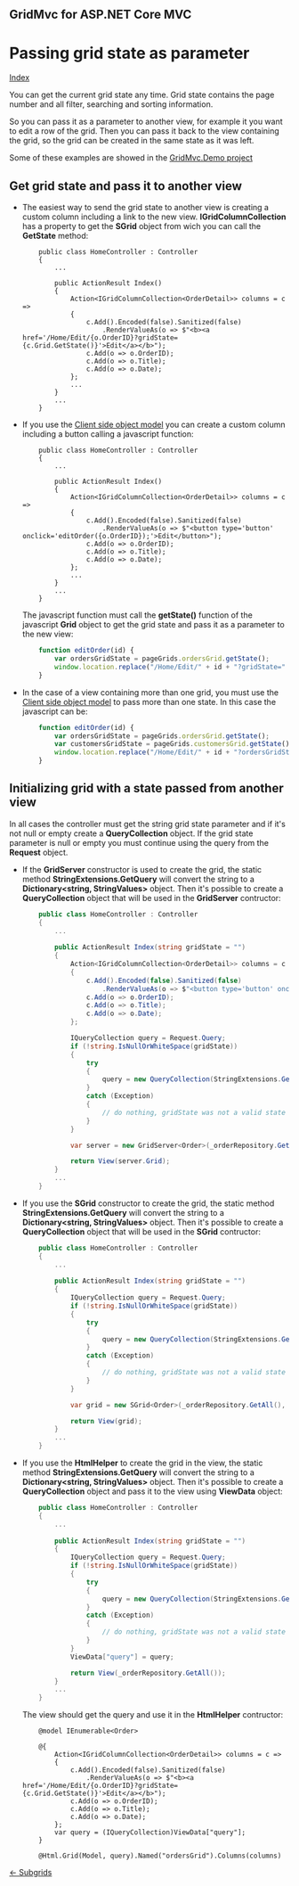## GridMvc for ASP.NET Core MVC

# Passing grid state as parameter

[Index](Documentation.md)

You can get the current grid state any time.
Grid state contains the page number and all filter, searching and sorting information.

So you can pass it as a parameter to another view, for example it you want to edit a row of the grid.
Then you can pass it back to the view containing the grid, so the grid can be created in the same state as it was left.

Some of these examples are showed in the [GridMvc.Demo project](https://github.com/gustavnavar/Grid.Blazor/tree/master/GridMvc.Demo)

## Get grid state and pass it to another view

* The easiest way to send the grid state to another view is creating a custom column including a link to the new view.
    **IGridColumnCollection** has a property to get the **SGrid** object from wich you can call the **GetState** method:
    ```razor
        public class HomeController : Controller
        {
            ...
        
            public ActionResult Index()
            {
                Action<IGridColumnCollection<OrderDetail>> columns = c =>
                {
                    c.Add().Encoded(false).Sanitized(false)
                        .RenderValueAs(o => $"<b><a href='/Home/Edit/{o.OrderID}?gridState={c.Grid.GetState()}'>Edit</a></b>");
                    c.Add(o => o.OrderID);
                    c.Add(o => o.Title);
                    c.Add(o => o.Date);
                };
                ...
            }
            ...
        }
    
    ```

* If you use the [Client side object model](Client_side_object_model.md) you can create a custom column including a button calling a javascript function:
    ```razor
        public class HomeController : Controller
        {
            ...
        
            public ActionResult Index()
            {
                Action<IGridColumnCollection<OrderDetail>> columns = c =>
                {
                    c.Add().Encoded(false).Sanitized(false)
                        .RenderValueAs(o => $"<button type='button' onclick='editOrder({o.OrderID});'>Edit</button>");
                    c.Add(o => o.OrderID);
                    c.Add(o => o.Title);
                    c.Add(o => o.Date);
                };
                ...
            }
            ...
        }
    
    ```

    The javascript function must call the **getState()** function of the javascript **Grid** object to get the grid state and pass it as a parameter to the new view:
    ```javascript
        function editOrder(id) {
            var ordersGridState = pageGrids.ordersGrid.getState();
            window.location.replace("/Home/Edit/" + id + "?gridState=" + ordersGridState);
        }
    ```

* In the case of a view containing more than one grid, you must use the [Client side object model](Client_side_object_model.md) to pass more than one state.
In this case the javascript can be:
    ```javascript
        function editOrder(id) {
            var ordersGridState = pageGrids.ordersGrid.getState();
            var customersGridState = pageGrids.customersGrid.getState();
            window.location.replace("/Home/Edit/" + id + "?ordersGridState=" + ordersGridState + "&customersGridState=" + customersGridState );
        }
    ```

## Initializing grid with a state passed from another view

In all cases the controller must get the string grid state parameter and if it's not null or empty create a **QueryCollection** object.
If the grid state parameter is null or empty you must continue using the query from the **Request** object.

* If the **GridServer** constructor is used to create the grid, the static method **StringExtensions.GetQuery** will convert the string to a **Dictionary<string, StringValues>** object. 
Then it's possible to create a **QueryCollection** object that will be used in the **GridServer** contructor:
    ```c#
        public class HomeController : Controller
        {
            ...
        
            public ActionResult Index(string gridState = "")
            {
                Action<IGridColumnCollection<OrderDetail>> columns = c =>
                {
                    c.Add().Encoded(false).Sanitized(false)
                        .RenderValueAs(o => $"<button type='button' onclick='editOrder({o.OrderID});'>Edit</button>");
                    c.Add(o => o.OrderID);
                    c.Add(o => o.Title);
                    c.Add(o => o.Date);
                };

                IQueryCollection query = Request.Query;
                if (!string.IsNullOrWhiteSpace(gridState))
                {
                    try
                    {
                        query = new QueryCollection(StringExtensions.GetQuery(gridState));
                    }
                    catch (Exception)
                    {
                        // do nothing, gridState was not a valid state
                    }
                }

                var server = new GridServer<Order>(_orderRepository.GetAll(), query, false, "ordersGrid", columns, 10);

                return View(server.Grid);
            }
            ...
        }
     ```

* If you use the **SGrid** constructor to create the grid, the static method **StringExtensions.GetQuery** will convert the string to a **Dictionary<string, StringValues>** object. 
Then it's possible to create a **QueryCollection** object that will be used in the **SGrid** contructor:
    ```c#
        public class HomeController : Controller
        {
            ...
        
            public ActionResult Index(string gridState = "")
            {
                IQueryCollection query = Request.Query;
                if (!string.IsNullOrWhiteSpace(gridState))
                {
                    try
                    {
                        query = new QueryCollection(StringExtensions.GetQuery(gridState));
                    }
                    catch (Exception)
                    {
                        // do nothing, gridState was not a valid state
                    }
                }

                var grid = new SGrid<Order>(_orderRepository.GetAll(), query);

                return View(grid);
            }
            ...
        }
     ```

* If you use the **HtmlHelper** to create the grid in the view, the static method **StringExtensions.GetQuery** will convert the string to a **Dictionary<string, StringValues>** object. 
Then it's possible to create a **QueryCollection** object and pass it to the view using **ViewData** object:
    ```c#
        public class HomeController : Controller
        {
            ...
        
            public ActionResult Index(string gridState = "")
            {
                IQueryCollection query = Request.Query;
                if (!string.IsNullOrWhiteSpace(gridState))
                {
                    try
                    {
                        query = new QueryCollection(StringExtensions.GetQuery(gridState));
                    }
                    catch (Exception)
                    {
                        // do nothing, gridState was not a valid state
                    }
                }
                ViewData["query"] = query;

                return View(_orderRepository.GetAll());
            }
            ...
        }
    ```

    The view should get the query and use it in the **HtmlHelper** contructor: 
    ```razor
        @model IEnumerable<Order>

        @{
            Action<IGridColumnCollection<OrderDetail>> columns = c =>
            {
                c.Add().Encoded(false).Sanitized(false)
                    .RenderValueAs(o => $"<b><a href='/Home/Edit/{o.OrderID}?gridState={c.Grid.GetState()}'>Edit</a></b>");
                c.Add(o => o.OrderID);
                c.Add(o => o.Title);
                c.Add(o => o.Date);
            };
            var query = (IQueryCollection)ViewData["query"];
        }

        @Html.Grid(Model, query).Named("ordersGrid").Columns(columns)
     ```

[<- Subgrids](Subgrids.md)